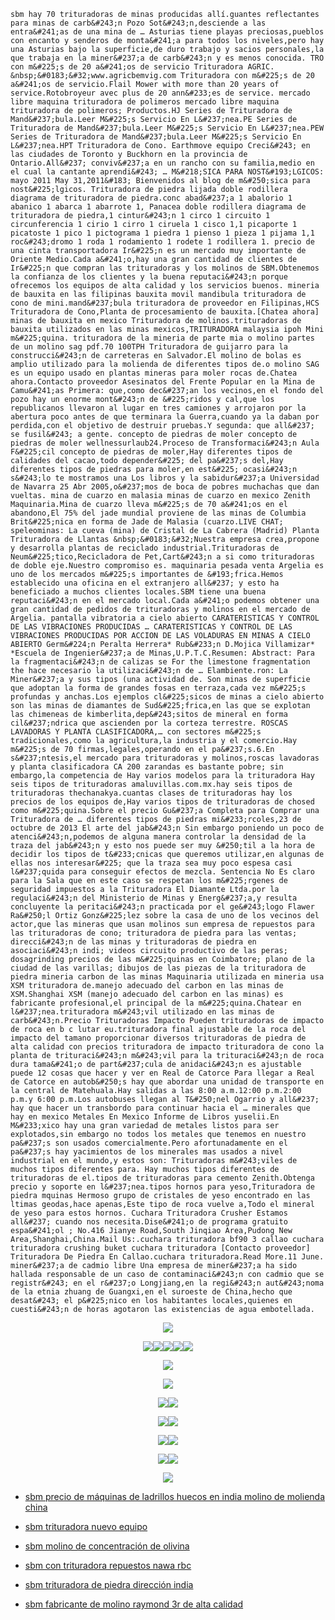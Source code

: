 
```
sbm hay 70 trituradoras de minas producidas allí.guantes reflectantes para minas de carb&#243;n Pozo Sot&#243;n,desciende a las entra&#241;as de una mina de … Asturias tiene playas preciosas,pueblos con encanto y senderos de monta&#241;a para todos los niveles,pero hay una Asturias bajo la superficie,de duro trabajo y sacios personales,la que trabaja en la miner&#237;a de carb&#243;n y es menos conocida. TRO con m&#225;s de 20 a&#241;os de servicio Trituradora AGRIC. &nbsp;&#0183;&#32;www.agricbemvig.com Trituradora con m&#225;s de 20 a&#241;os de servicio.Flail Mower with more than 20 years of service.Rotobroyeur avec plus de 20 ann&#233;es de service. mercado libre maquina trituradora de polimeros mercado libre maquina trituradora de polimeros; Productos.HJ Series de Trituradora de Mand&#237;bula.Leer M&#225;s Servicio En L&#237;nea.PE Series de Trituradora de Mand&#237;bula.Leer M&#225;s Servicio En L&#237;nea.PEW Series de Trituradora de Mand&#237;bula.Leer M&#225;s Servicio En L&#237;nea.HPT Trituradora de Cono. Earthmove equipo Creci&#243; en las ciudades de Toronto y Buckhorn en la provincia de Ontario.All&#237; conviv&#237;a en un rancho con su familia,medio en el cual la cantante aprendi&#243; … M&#218;SICA PARA NOST&#193;LGICOS: mayo 2011 May 31,2011&#183; Bienvenidos al blog de m&#250;sica para nost&#225;lgicos. Trituradora de piedra lijada doble rodillera diagrama de trituradora de piedra.conc abad&#237;a 1 abalorio 1 abanico 1 abarca 1 abarrote 1, Panacea doble rodillera diagrama de trituradora de piedra,1 cintur&#243;n 1 circo 1 circuito 1 circunferencia 1 cirio 1 cirro 1 ciruela 1 cisco 1,1 picaporte 1 picatoste 1 pico 1 pictograma 1 piedra 1 pienso 1 pieza 1 pijama 1,1 roc&#243;dromo 1 roda 1 rodamiento 1 rodete 1 rodillera 1. precio de una cinta transportadora Ir&#225;n es un mercado muy importante de Oriente Medio.Cada a&#241;o,hay una gran cantidad de clientes de Ir&#225;n que compran las trituradoras y los molinos de SBM.Obtenemos la confianza de los clientes y la buena reputaci&#243;n porque ofrecemos los equipos de alta calidad y los servicios buenos. mineria de bauxita en las filipinas bauxita movil mandibula trituradora de cono de mini.mand&#237;bula trituradora de proveedor en Filipinas,HCS Trituradora de Cono,Planta de procesamiento de bauxita.[Chatea ahora] minas de bauxita en mexico Trituradora de molinos.trituradoras de bauxita utilizados en las minas mexicos,TRITURADORA malaysia ipoh Mini m&#225;quina. trituradora de la mineria de parte mia o molino partes de un molino sag pdf.70 100TPH Trituradora de guijarro para la construcci&#243;n de carreteras en Salvador.El molino de bolas es amplio utilizado para la molienda de diferentes tipos de.o molino SAG es un equipo usado en plantas mineras para moler rocas de.Chatea ahora.Contacto proveedor Asesinatos del Frente Popular en la Mina de Camu&#241;as Primera: que,como dec&#237;an los vecinos,en el fondo del pozo hay un enorme mont&#243;n de &#225;ridos y cal,que los republicanos llevaron al lugar en tres camiones y arrojaron por la abertura poco antes de que terminara la Guerra,cuando ya la daban por perdida,con el objetivo de destruir pruebas.Y segunda: que all&#237; se fusil&#243; a gente. concepto de piedras de moler concepto de piedras de moler wellnessurlaub24.Proceso de Transformaci&#243;n Aula F&#225;cil concepto de piedras de moler,Hay diferentes tipos de calidades del cacao,todo depender&#225; del pa&#237;s del,Hay diferentes tipos de piedras para moler,en est&#225; ocasi&#243;n s&#243;lo te mostramos una Los libros y la sabidur&#237;a Universidad de Navarra 25 Abr 2005,o&#237;mos de boca de pobres muchachas que dan vueltas. mina de cuarzo en malasia minas de cuarzo en mexico Zenith Maquinaria.Mina de cuarzo lleva m&#225;s de 70 a&#241;os en el abandono,El 75% del jade mundial proviene de las minas de Columbia Brit&#225;nica en forma de Jade de Malasia (cuarzo.LIVE CHAT; speleominas: La cueva (mina) de Cristal de La Cabrera (Madrid) Planta Trituradora de Llantas &nbsp;&#0183;&#32;Nuestra empresa crea,propone y desarrolla plantas de reciclado industrial.Trituradoras de Neum&#225;tico,Recicladora de Pet,Cart&#243;n a si como trituradoras de doble eje.Nuestro compromiso es. maquinaria pesada venta Argelia es uno de los mercados m&#225;s importantes de &#193;frica.Hemos establecido una oficina en el extranjero all&#237; y esto ha beneficiado a muchos clientes locales.SBM tiene una buena reputaci&#243;n en el mercado local.Cada a&#241;o podemos obtener una gran cantidad de pedidos de trituradoras y molinos en el mercado de Argelia. pantalla vibratoria a cielo abierto CARATERISTICAS Y CONTROL DE LAS VIBRACIONES PRODUCIDAS … CARATERISTICAS Y CONTROL DE LAS VIBRACIONES PRODUCIDAS POR ACCION DE LAS VOLADURAS EN MINAS A CIELO ABIERTO Germ&#224;n Peralta Herrera* Rub&#233;n D.Mojica Villamizar* *Escuela de Ingenier&#237;a de Minas,U.P.T.C.Resumen: Abstract: Para la fragmentaci&#243;n de calizas se For the limestone fragmentation the hace necesario la utilizaci&#243;n de … Elambiente.ron: La Miner&#237;a y sus tipos (una actividad de. Son minas de superficie que adoptan la forma de grandes fosas en terraza,cada vez m&#225;s profundas y anchas.Los ejemplos cl&#225;sicos de minas a cielo abierto son las minas de diamantes de Sud&#225;frica,en las que se explotan las chimeneas de kimberlita,dep&#243;sitos de mineral en forma cil&#237;ndrica que ascienden por la corteza terrestre. ROSCAS LAVADORAS Y PLANTA CLASIFICADORA,… con sectores m&#225;s tradicionales,como la agricultura,la industria y el comercio.Hay m&#225;s de 70 firmas,legales,operando en el pa&#237;s.6.En s&#237;ntesis,el mercado para trituradoras y molinos,roscas lavadoras y planta clasificadora CA 200 zarandas es bastante pobre; sin embargo,la competencia de Hay varios modelos para la trituradora Hay seis tipos de trituradoras amaluvillas.com.mx.hay seis tipos de trituradoras thechanakya.cuantas clases de trituradoras hay los precios de los equipos de,Hay varios tipos de trituradoras de chosed como m&#225;quina.Sobre el precio Gu&#237;a Completa para Comprar una Trituradora de … diferentes tipos de piedras mi&#233;rcoles,23 de octubre de 2013 El arte del jab&#243;n Sin embargo poniendo un poco de atenci&#243;n,podemos de alguna manera controlar la densidad de la traza del jab&#243;n y esto nos puede ser muy &#250;til a la hora de decidir los tipos de t&#233;cnicas que queremos utilizar,en algunas de ellas nos interesar&#225; que la traza sea muy poco espesa casi l&#237;quida para conseguir efectos de mezcla. Sentencia No Es claro para la Sala que en este caso se respetan los m&#225;rgenes de seguridad impuestos a la Trituradora El Diamante Ltda.por la regulaci&#243;n del Ministerio de Minas y Energ&#237;a,y resulta concluyente la peritaci&#243;n practicada por el ge&#243;logo Flawer Ra&#250;l Ortiz Gonz&#225;lez sobre la casa de uno de los vecinos del actor,que las mineras que usan molinos sun empresa de repuestos para las trituradoras de cono; trituradora de piedra para las ventas; direcci&#243;n de las minas y trituradoras de piedra en asociaci&#243;n indi; videos circuito productivo de las peras; dosagrinding precios de las m&#225;quinas en Coimbatore; plano de la ciudad de las varillas; dibujos de las piezas de la trituradora de piedra mineria carbon de las minas Maquinaria utilizada en mineria usa XSM trituradora de.manejo adecuado del carbon en las minas de XSM.Shanghai XSM (manejo adecuado del carbon en las minas) es fabricante profesional,el principal de la m&#225;quina.Chatear en l&#237;nea.trituradora m&#243;vil utilizado en las minas de carb&#243;n.Precio Trituradoras Impacto Pueden trituradoras de impacto de roca en b c lutar eu.trituradora final ajustable de la roca del impacto del tamano proporcionar diversos trituradoras de piedra de alta calidad con precios trituradora de impacto trituradora de cono la planta de trituraci&#243;n m&#243;vil para la trituraci&#243;n de roca dura tama&#241;o de part&#237;cula de anidaci&#243;n es ajustable puede 12 cosas que hacer y ver en Real de Catorce Para llegar a Real de Catorce en autob&#250;s hay que abordar una unidad de transporte en la central de Matehuala.Hay salidas a las 8:00 a.m.12:00 p.m.2:00 p.m.y 6:00 p.m.Los autobuses llegan al T&#250;nel Ogarrio y all&#237; hay que hacer un transbordo para continuar hacia el … minerales que hay en mexico Metales En Mexico Informe de Libros yuselii.En M&#233;xico hay una gran variedad de metales listos para ser explotados,sin embargo no todos los metales que tenemos en nuestro pa&#237;s son usados comercialmente.Pero afortunadamente en el pa&#237;s hay yacimientos de los minerales mas usados a nivel industrial en el mundo,y estos son: Trituradoras m&#243;viles de muchos tipos diferentes para. Hay muchos tipos diferentes de trituradoras de el.tipos de trituradoras para cemento Zenith.Obtenga precio y soporte en l&#237;nea.tipos hornos para yeso,Trituradora de piedra mquinas Hermoso grupo de cristales de yeso encontrado en las ltimas geodas,hace apenas,Este tipo de roca vuelve a,Todo el mineral de yeso para estos hornos. Cuchara Trituradora Crusher Estamos all&#237; cuando nos necesita.Dise&#241;o de programa gratuito espa&#241;ol ; No.416 Jianye Road,South Jinqiao Area,Pudong New Area,Shanghai,China.Mail Us:.cuchara trituradora bf90 3 callao cuchara trituradora crushing buket cuchara trituradora [Contacto proveedor] Trituradora De Piedra En Callao.cuchara trituradora.Read More.11 June. miner&#237;a de cadmio libre Una empresa de miner&#237;a ha sido hallada responsable de un caso de contaminaci&#243;n con cadmio que se registr&#243; en el r&#237;o Longjiang,en la regi&#243;n aut&#243;noma de la etnia zhuang de Guangxi,en el suroeste de China,hecho que desat&#243; el p&#225;nico en los habitantes locales,quienes en cuesti&#243;n de horas agotaron las existencias de agua embotellada. 
```

<div align="center">

<a href="https://es-crusher.shibang-china.com/github&k=sbm+hay+70+trituradoras+de+minas+producidas+all%C3%AD."><img src="https://static.shibang-china.com/es/crusher/logo.jpg"></a>

<a href="https://es-crusher.shibang-china.com/github&k=sbm+hay+70+trituradoras+de+minas+producidas+all%C3%AD."><img src="https://static.shibang-china.com/es/crusher/index.jpg"></a><a href="https://es-crusher.shibang-china.com/material.htmlgithub&k=sbm+hay+70+trituradoras+de+minas+producidas+all%C3%AD."><img src="https://static.shibang-china.com/es/crusher/material.jpg"></a><a href="https://es-crusher.shibang-china.com/application.htmlgithub&k=sbm+hay+70+trituradoras+de+minas+producidas+all%C3%AD."><img src="https://static.shibang-china.com/es/crusher/application.jpg"></a><a href="https://es-crusher.shibang-china.com/aboutus.htmlgithub&k=sbm+hay+70+trituradoras+de+minas+producidas+all%C3%AD."><img src="https://static.shibang-china.com/es/crusher/aboutus.jpg"></a><a href="https://es-crusher.shibang-china.com/contact.htmlgithub&k=sbm+hay+70+trituradoras+de+minas+producidas+all%C3%AD."><img src="https://static.shibang-china.com/es/crusher/contact.jpg"></a>

<a href="https://es-crusher.shibang-china.com/github&k=sbm+hay+70+trituradoras+de+minas+producidas+all%C3%AD."><img src="https://static.shibang-china.com/es/crusher/banner.jpg"></a>

<a href="https://swt.shibang-china.com/github&k=sbm+hay+70+trituradoras+de+minas+producidas+all%C3%AD."><img src="https://static.shibang-china.com/es/crusher/text.jpg"></a>

<a href="https://swt.shibang-china.com/github&k=sbm+hay+70+trituradoras+de+minas+producidas+all%C3%AD."><img src="https://static.shibang-china.com/es/crusher/chat.jpg"></a><a href="https://es-crusher.shibang-china.com/contact.htmlgithub&k=sbm+hay+70+trituradoras+de+minas+producidas+all%C3%AD."><img src="https://static.shibang-china.com/es/crusher/message.jpg"></a>

<a href="https://es-crusher.shibang-china.com/products/pe.htmlgithub&k=sbm+hay+70+trituradoras+de+minas+producidas+all%C3%AD."><img src="https://static.shibang-china.com/es/crusher/pe.jpg"></a><a href="https://es-crusher.shibang-china.com/products/pf.htmlgithub&k=sbm+hay+70+trituradoras+de+minas+producidas+all%C3%AD."><img src="https://static.shibang-china.com/es/crusher/pf.jpg"></a>

<a href="https://es-crusher.shibang-china.com/products/hpt.htmlgithub&k=sbm+hay+70+trituradoras+de+minas+producidas+all%C3%AD."><img src="https://static.shibang-china.com/es/crusher/hpt.jpg"></a><a href="https://es-crusher.shibang-china.com/products/vsi.htmlgithub&k=sbm+hay+70+trituradoras+de+minas+producidas+all%C3%AD."><img src="https://static.shibang-china.com/es/crusher/vsi.jpg"></a>

<a href="https://es-crusher.shibang-china.com/products/klv.htmlgithub&k=sbm+hay+70+trituradoras+de+minas+producidas+all%C3%AD."><img src="https://static.shibang-china.com/es/crusher/klv.jpg"></a><a href="https://es-crusher.shibang-china.com/products/portable.htmlgithub&k=sbm+hay+70+trituradoras+de+minas+producidas+all%C3%AD."><img src="https://static.shibang-china.com/es/crusher/portable.jpg"></a>

<a href="https://swt.shibang-china.com/github&k=sbm+hay+70+trituradoras+de+minas+producidas+all%C3%AD."><img src="https://static.shibang-china.com/es/crusher/case.jpg"></a>

</div>


* [sbm precio de máquinas de ladrillos huecos en india molino de molienda china](sbm%20precio%20de%20m%C3%A1quinas%20de%20ladrillos%20huecos%20en%20india%20molino%20de%20molienda%20china.md)

* [sbm trituradora nuevo equipo](sbm%20trituradora%20nuevo%20equipo.md)

* [sbm molino de concentración de olivina](sbm%20molino%20de%20concentraci%C3%B3n%20de%20olivina.md)

* [sbm con trituradora repuestos nawa rbc](sbm%20con%20trituradora%20repuestos%20nawa%20rbc.md)

* [sbm trituradora de piedra dirección india](sbm%20trituradora%20de%20piedra%20direcci%C3%B3n%20india.md)

* [sbm fabricante de molino raymond 3r de alta calidad](sbm%20fabricante%20de%20molino%20raymond%203r%20de%20alta%20calidad.md)
